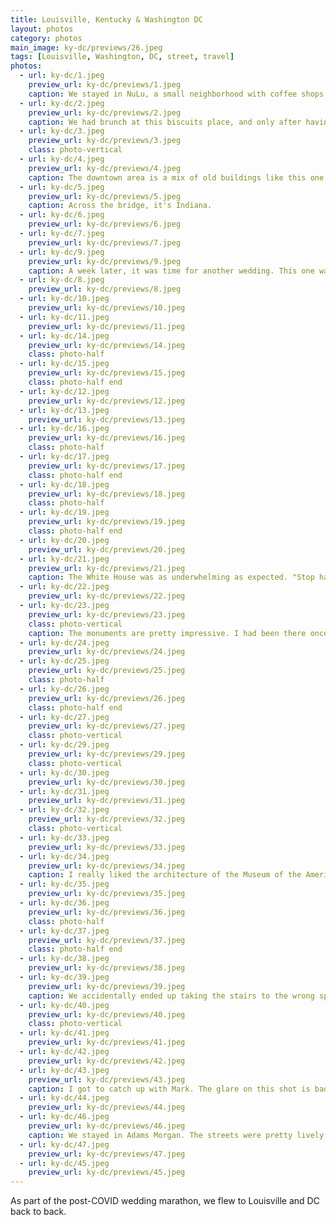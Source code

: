 ```yaml
---
title: Louisville, Kentucky & Washington DC
layout: photos
category: photos
main_image: ky-dc/previews/26.jpeg
tags: [Louisville, Washington, DC, street, travel]
photos:
  - url: ky-dc/1.jpeg
    preview_url: ky-dc/previews/1.jpeg
    caption: We stayed in NuLu, a small neighborhood with coffee shops and quirky shops. It was a car-scale not very dense area, and the neighborhood-y part was really a 2-3 block stretch.
  - url: ky-dc/2.jpeg
    preview_url: ky-dc/previews/2.jpeg
    caption: We had brunch at this biscuits place, and only after having ordered did we realize that eating indoors in a place where vaccination rates are relatively low was probably kind of stupid. The food was good, at least.
  - url: ky-dc/3.jpeg
    preview_url: ky-dc/previews/3.jpeg
    class: photo-vertical
  - url: ky-dc/4.jpeg
    preview_url: ky-dc/previews/4.jpeg
    caption: The downtown area is a mix of old buildings like this one and more modern office towers. It was pretty empty, and reminded me a bit of [Cleveland](/photos/2018/06/01/cleveland/). It screamed [premium mediocre](https://www.ribbonfarm.com/2017/08/17/the-premium-mediocre-life-of-maya-millennial/).
  - url: ky-dc/5.jpeg
    preview_url: ky-dc/previews/5.jpeg
    caption: Across the bridge, it's Indiana.
  - url: ky-dc/6.jpeg
    preview_url: ky-dc/previews/6.jpeg
  - url: ky-dc/7.jpeg
    preview_url: ky-dc/previews/7.jpeg
  - url: ky-dc/9.jpeg
    preview_url: ky-dc/previews/9.jpeg
    caption: A week later, it was time for another wedding. This one was near DC.
  - url: ky-dc/8.jpeg
    preview_url: ky-dc/previews/8.jpeg
  - url: ky-dc/10.jpeg
    preview_url: ky-dc/previews/10.jpeg
  - url: ky-dc/11.jpeg
    preview_url: ky-dc/previews/11.jpeg
  - url: ky-dc/14.jpeg
    preview_url: ky-dc/previews/14.jpeg
    class: photo-half
  - url: ky-dc/15.jpeg
    preview_url: ky-dc/previews/15.jpeg
    class: photo-half end
  - url: ky-dc/12.jpeg
    preview_url: ky-dc/previews/12.jpeg
  - url: ky-dc/13.jpeg
    preview_url: ky-dc/previews/13.jpeg
  - url: ky-dc/16.jpeg
    preview_url: ky-dc/previews/16.jpeg
    class: photo-half
  - url: ky-dc/17.jpeg
    preview_url: ky-dc/previews/17.jpeg
    class: photo-half end
  - url: ky-dc/18.jpeg
    preview_url: ky-dc/previews/18.jpeg
    class: photo-half
  - url: ky-dc/19.jpeg
    preview_url: ky-dc/previews/19.jpeg
    class: photo-half end
  - url: ky-dc/20.jpeg
    preview_url: ky-dc/previews/20.jpeg
  - url: ky-dc/21.jpeg
    preview_url: ky-dc/previews/21.jpeg
    caption: The White House was as underwhelming as expected. "Stop hating each other because you disagree" seems like good politics, though.
  - url: ky-dc/22.jpeg
    preview_url: ky-dc/previews/22.jpeg
  - url: ky-dc/23.jpeg
    preview_url: ky-dc/previews/23.jpeg
    class: photo-vertical
    caption: The monuments are pretty impressive. I had been there once when I was 12, and remembered little else about the trip. The Mall is nice, but there's a lot more than memorials that make visiting DC worthwhile.
  - url: ky-dc/24.jpeg
    preview_url: ky-dc/previews/24.jpeg
  - url: ky-dc/25.jpeg
    preview_url: ky-dc/previews/25.jpeg
    class: photo-half
  - url: ky-dc/26.jpeg
    preview_url: ky-dc/previews/26.jpeg
    class: photo-half end
  - url: ky-dc/27.jpeg
    preview_url: ky-dc/previews/27.jpeg
    class: photo-vertical
  - url: ky-dc/29.jpeg
    preview_url: ky-dc/previews/29.jpeg
    class: photo-vertical
  - url: ky-dc/30.jpeg
    preview_url: ky-dc/previews/30.jpeg
  - url: ky-dc/31.jpeg
    preview_url: ky-dc/previews/31.jpeg
  - url: ky-dc/32.jpeg
    preview_url: ky-dc/previews/32.jpeg
    class: photo-vertical
  - url: ky-dc/33.jpeg
    preview_url: ky-dc/previews/33.jpeg
  - url: ky-dc/34.jpeg
    preview_url: ky-dc/previews/34.jpeg
    caption: I really liked the architecture of the Museum of the American Indian.
  - url: ky-dc/35.jpeg
    preview_url: ky-dc/previews/35.jpeg
  - url: ky-dc/36.jpeg
    preview_url: ky-dc/previews/36.jpeg
    class: photo-half
  - url: ky-dc/37.jpeg
    preview_url: ky-dc/previews/37.jpeg
    class: photo-half end
  - url: ky-dc/38.jpeg
    preview_url: ky-dc/previews/38.jpeg
  - url: ky-dc/39.jpeg
    preview_url: ky-dc/previews/39.jpeg
    caption: We accidentally ended up taking the stairs to the wrong spot in our hotel. At least the light fixtures were cool.
  - url: ky-dc/40.jpeg
    preview_url: ky-dc/previews/40.jpeg
    class: photo-vertical
  - url: ky-dc/41.jpeg
    preview_url: ky-dc/previews/41.jpeg
  - url: ky-dc/42.jpeg
    preview_url: ky-dc/previews/42.jpeg
  - url: ky-dc/43.jpeg
    preview_url: ky-dc/previews/43.jpeg
    caption: I got to catch up with Mark. The glare on this shot is bad, but I couldn't edit it out.
  - url: ky-dc/44.jpeg
    preview_url: ky-dc/previews/44.jpeg
  - url: ky-dc/46.jpeg
    preview_url: ky-dc/previews/46.jpeg
    caption: We stayed in Adams Morgan. The streets were pretty lively around us.
  - url: ky-dc/47.jpeg
    preview_url: ky-dc/previews/47.jpeg
  - url: ky-dc/45.jpeg
    preview_url: ky-dc/previews/45.jpeg
---
```


As part of the post-COVID wedding marathon, we flew to Louisville and DC back to back. 
